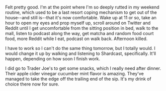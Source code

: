Felt pretty good. I'm at the point where I'm so deeply rutted in my weekend routine, which used to be a last resort coping mechanism to get out of the house--and still is--that it's now comfortable. Wake up at 11 or so, take an hour to open my eyes and prop myself up, scroll around on Twitter and Reddit until I get uncomfortable from the sitting position in bed, walk to the mall, listen to podcast along the way, get matcha and random food court food, more Reddit while I eat, podcast on walk back. Afternoon killed.

I have to work so I can't do the same thing tomorrow, but I totally would. I would change it up by walking and listening to Shardcast, specifically. It'll happen, depending on how soon I finish work.

I did go to Trader Joe's to get some snacks, which I really need after dinner. Their apple cider vinegar cucumber mint flavor is amazing. They've managed to take the edge off the trailing end of the sip. It's my drink of choice there now for sure.
